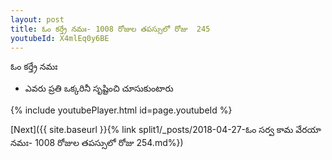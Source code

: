 ```yaml
---
layout: post
title: ఓం కర్త్రే నమః- 1008 రోజుల తపస్సులో రోజు  245
youtubeId: X4mlEq0y6BE
---
```

 
 
 ఓం కర్త్రే నమః  
 
 -  ఎవరు ప్రతి ఒక్కరినీ సృష్టించి చూసుకుంటారు 
 
  
 
  
 
 
 
 
 
 


{% include youtubePlayer.html id=page.youtubeId %}
 
[Next]({{ site.baseurl }}{% link  split1/_posts/2018-04-27-ఓం సర్వ కామ వేరయా నమః- 1008 రోజుల తపస్సులో రోజు  254.md%})
 
